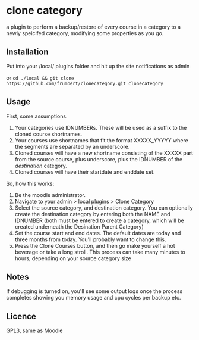 # clone category

a plugin to perform a backup/restore of every course in a category to a newly speicifed category, modifying some properties as you go.

## Installation

Put into your /local/ plugins folder and hit up the site notifications as admin

or `cd ./local && git clone https://github.com/frumbert/clonecategory.git clonecategory`

## Usage

First, some assumptions.

1. Your categories use IDNUMBERs. These will be used as a suffix to the cloned course shortnames.
2. Your courses use shortnames that fit the format XXXXX_YYYYY where the segments are separated by an underscore.
3. Cloned courses will have a new shortname consisting of the XXXXX part from the source course, plus underscore, plus the IDNUMBER of the *destination* category.
4. Cloned courses will have their startdate and enddate set.

So, how this works:

1. Be the moodle administrator.
2. Navigate to your admin > local plugins > Clone Category
3. Select the source category, and destination category. You can optionally create the destination category by entering both the NAME and IDNUMBER (both must be entered to create a category, which will be created underneath the Desination Parent Category)
4. Set the course start and end dates. The default dates are today and three months from today. You'll probably want to change this.
5. Press the Clone Courses button, and then go make yourself a hot beverage or take a long stroll. This process can take many minutes to hours, depending on your source category size

## Notes

If debugging is turned on, you'll see some output logs once the process completes showing you memory usage and cpu cycles per backup etc.

## Licence

GPL3, same as Moodle
